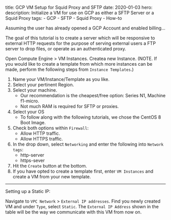 title: GCP VM Setup for Squid Proxy and SFTP
date: 2020-01-03
hero:
description: Initialize a VM for use on GCP as either a SFTP Server or a Squid Proxy
tags:
    - GCP
    - SFTP
    - Squid Proxy
    - How-to
    
Assuming the user has already opened a GCP Account and enabled billing...

The goal of this tutorial is to create a server which will be responsive to external HTTP requests for the purpose of serving external users a FTP server to drop files, or operate as an authenticated proxy.

Open Compute Engine > VM Instances. Createa new Instance. (NOTE. If you would like to create a template from which more instances can be made, perform the following steps from `Instance Templates`.)

1. Name your VM/Instance/Template as you like.
2. Select your pertinent Region.
3. Select your machine.
    - Our recommendation is the cheapest/free option: Series N1, Machine f1-micro.
    - Not much RAM is required for SFTP or proxies.
4. Select your OS
    - To follow along with the following tutorials, we chose the CentOS 8 Boot Image.
5. Check both options within `Firewall`:
    - Allow HTTP traffic.
    - Allow HTTPS traffic.
6. In the drop down, select  `Networking` and enter the following into `Network tags`:
    - http-server
    - https-sever
7. Hit the `Create` button at the bottom.
8. If you have opted to create a template first, enter `VM Instances` and create a VM from your new template.
___
Setting up a Static IP:

Navigate to `VPC Network` > `External IP addresses`. Find you newly created VM and under `Type`, select `Static`. The `External IP Address` shown in the table will be the way we communicate with this VM from now on.